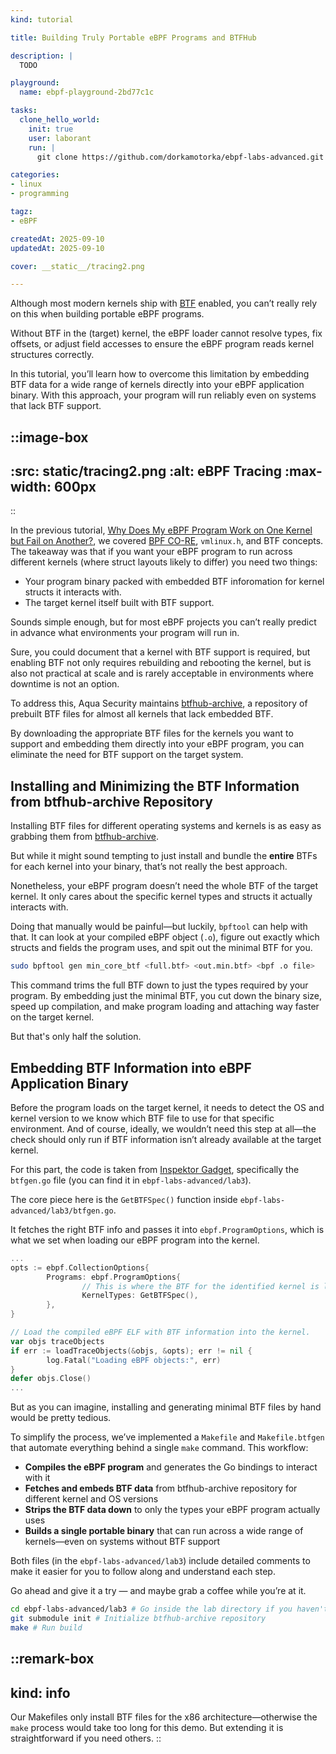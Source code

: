 ```yaml
---
kind: tutorial

title: Building Truly Portable eBPF Programs and BTFHub

description: |
  TODO

playground:
  name: ebpf-playground-2bd77c1c

tasks:
  clone_hello_world:
    init: true
    user: laborant
    run: |
      git clone https://github.com/dorkamotorka/ebpf-labs-advanced.git /home/laborant/ebpf-labs-advanced

categories:
- linux
- programming

tagz:
- eBPF

createdAt: 2025-09-10
updatedAt: 2025-09-10

cover: __static__/tracing2.png

---
```


Although most modern kernels ship with [BTF](https://docs.ebpf.io/concepts/btf/) enabled, you can’t really rely on this when building portable eBPF programs.

Without BTF in the (target) kernel, the eBPF loader cannot resolve types, fix offsets, or adjust field accesses to ensure the eBPF program reads kernel structures correctly.

In this tutorial, you’ll learn how to overcome this limitation by embedding BTF data for a wide range of kernels directly into your eBPF application binary. With this approach, your program will run reliably even on systems that lack BTF support.

::image-box
---
:src: __static__/tracing2.png
:alt: eBPF Tracing
:max-width: 600px
---
::

In the previous tutorial, [Why Does My eBPF Program Work on One Kernel but Fail on Another?](https://labs.iximiuz.com/tutorials/portable-ebpf-programs-46216e54), we covered [BPF CO-RE](https://docs.ebpf.io/concepts/core/), `vmlinux.h`, and BTF concepts. The takeaway was that  if you want your eBPF program to run across different kernels (where struct layouts likely to differ) you need two things:
- Your program binary packed with embedded BTF inforomation for kernel structs it interacts with.
- The target kernel itself built with BTF support.

Sounds simple enough, but for most eBPF projects you can’t really predict in advance what environments your program will run in.  

Sure, you could document that a kernel with BTF support is required, but enabling BTF not only requires rebuilding and rebooting the kernel, but is also not practical at scale and is rarely acceptable in environments where downtime is not an option.

To address this, Aqua Security maintains [btfhub-archive](https://github.com/aquasecurity/btfhub-archive), a repository of prebuilt BTF files for almost all kernels that lack embedded BTF.

By downloading the appropriate BTF files for the kernels you want to support and embedding them directly into your eBPF program, you can eliminate the need for BTF support on the target system.

## Installing and Minimizing the BTF Information from btfhub-archive Repository

Installing BTF files for different operating systems and kernels is as easy as grabbing them from [btfhub-archive](https://github.com/aquasecurity/btfhub-archive).

But while it might sound tempting to just install and bundle the **entire** BTFs for each kernel into your binary, that’s not really the best approach.

Nonetheless, your eBPF program doesn’t need the whole BTF of the target kernel. It only cares about the specific kernel types and structs it actually interacts with.

Doing that manually would be painful—but luckily, `bpftool` can help with that. It can look at your compiled eBPF object (`.o`), figure out exactly which structs and fields the program uses, and spit out the minimal BTF for you.

```bash
sudo bpftool gen min_core_btf <full.btf> <out.min.btf> <bpf .o file>
```

This command trims the full BTF down to just the types required by your program. By embedding just the minimal BTF, you cut down the binary size, speed up compilation, and make program loading and attaching way faster on the target kernel.

But that's only half the solution.

## Embedding BTF Information into eBPF Application Binary

Before the program loads on the target kernel, it needs to detect the OS and kernel version to we know which BTF file to use for that specific environment. And of course, ideally, we wouldn’t need this step at all—the check should only run if BTF information isn’t already available at the target kernel.

For this part, the code is taken from [Inspektor Gadget](https://github.com/inspektor-gadget/inspektor-gadget/tree/main), specifically the `btfgen.go` file (you can find it in `ebpf-labs-advanced/lab3`).

The core piece here is the `GetBTFSpec()` function inside `ebpf-labs-advanced/lab3/btfgen.go`. 

It fetches the right BTF info and passes it into `ebpf.ProgramOptions`, which is what we set when loading our eBPF program into the kernel.

```go [main.go] {2-7,11}
...
opts := ebpf.CollectionOptions{
        Programs: ebpf.ProgramOptions{
                // This is where the BTF for the identified kernel is loaded
                KernelTypes: GetBTFSpec(),
        },
}

// Load the compiled eBPF ELF with BTF information into the kernel.
var objs traceObjects
if err := loadTraceObjects(&objs, &opts); err != nil {
        log.Fatal("Loading eBPF objects:", err)
}
defer objs.Close()
...
```

But as you can imagine, installing and generating minimal BTF files by hand would be pretty tedious. 

To simplify the process, we’ve implemented a `Makefile` and `Makefile.btfgen` that automate everything behind a single `make` command. This workflow:  
- **Compiles the eBPF program** and generates the Go bindings to interact with it  
- **Fetches and embeds BTF data** from btfhub-archive repository for different kernel and OS versions  
- **Strips the BTF data down** to only the types your eBPF program actually uses
- **Builds a single portable binary** that can run across a wide range of kernels—even on systems without BTF support  

Both files (in the `ebpf-labs-advanced/lab3`) include detailed comments to make it easier for you to follow along and understand each step. 

Go ahead and give it a try — and maybe grab a coffee while you’re at it.

```bash
cd ebpf-labs-advanced/lab3 # Go inside the lab directory if you haven't yet
git submodule init # Initialize btfhub-archive repository
make # Run build
```

::remark-box
---
kind: info
---

Our Makefiles only install BTF files for the x86 architecture—otherwise the `make` process would take too long for this demo. But extending it is straightforward if you need others.
::
